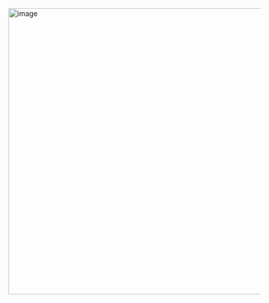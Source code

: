 <img width="573" alt="image" src="https://user-images.githubusercontent.com/37501487/205151863-e127aab0-70c9-431c-bc9f-fdb3a22fba06.png">
